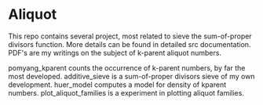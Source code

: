 Aliquot
==========

This repo contains several project, most related to sieve the sum-of-proper divisors function. More details can be found in detailed src documentation. PDF's are my writings on the subject of k-parent aliquot numbers.

pomyang_kparent counts the occurrence of k-parent numbers, by far the most developed.
additive_sieve is a sum-of-proper divisors sieve of my own development.
huer_model computes a model for density of kparent numbers.
plot_aliquot_families is a experiment in plotting aliquot families.
